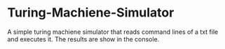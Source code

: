 # Turing-Machiene-Simulator
A simple turing machiene simulator that reads command lines of a txt file and executes it. The results are show in the console.
